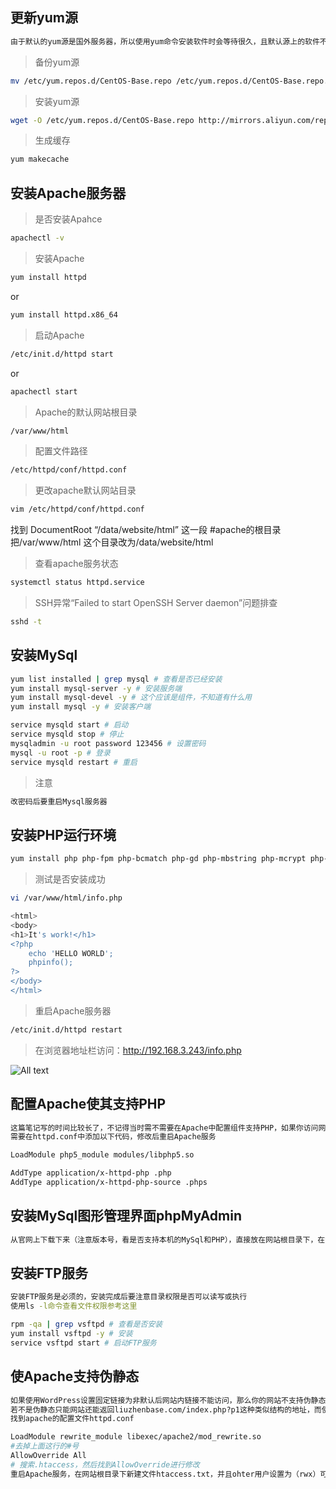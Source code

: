 ## 更新yum源
```bash
由于默认的yum源是国外服务器，所以使用yum命令安装软件时会等待很久，且默认源上的软件不是最新的
```
>备份yum源
```bash
mv /etc/yum.repos.d/CentOS-Base.repo /etc/yum.repos.d/CentOS-Base.repo.backup
```
>安装yum源
```bash
wget -O /etc/yum.repos.d/CentOS-Base.repo http://mirrors.aliyun.com/repo/Centos-6.repo
```
>生成缓存
```bash
yum makecache
```
## 安装Apache服务器
>是否安装Apahce
```bash
apachectl -v
```
>安装Apache
```bash
yum install httpd
```
or
```bash
yum install httpd.x86_64
```
>启动Apache
```bash
/etc/init.d/httpd start
```
or
```bash
apachectl start
```
>Apache的默认网站根目录
```bash
/var/www/html
```
>配置文件路径
```bash
/etc/httpd/conf/httpd.conf
```
>更改apache默认网站目录
```bash
vim /etc/httpd/conf/httpd.conf
```
找到 DocumentRoot “/data/website/html” 这一段 #apache的根目录
把/var/www/html 这个目录改为/data/website/html
>查看apache服务状态
```bash
systemctl status httpd.service
```
>SSH异常“Failed to start OpenSSH Server daemon”问题排查
```bash
sshd -t
```
## 安装MySql
```bash
yum list installed | grep mysql # 查看是否已经安装
yum install mysql-server -y # 安装服务端
yum install mysql-devel -y # 这个应该是组件，不知道有什么用
yum install mysql -y # 安装客户端
```
```bash
service mysqld start # 启动
service mysqld stop # 停止
mysqladmin -u root password 123456 # 设置密码
mysql -u root -p # 登录
service mysqld restart # 重启
```
>注意
```bash
改密码后要重启Mysql服务器
```
## 安装PHP运行环境
```bash
yum install php php-fpm php-bcmatch php-gd php-mbstring php-mcrypt php-mysql php-devel php-pecl-memcache -y
```
>测试是否安装成功
```bash
vi /var/www/html/info.php
```
```bash
<html>
<body>
<h1>It's work!</h1>
<?php
    echo 'HELLO WORLD';
    phpinfo();
?>
</body>
</html>
```
>重启Apache服务器
```bash
/etc/init.d/httpd restart
```
>在浏览器地址栏访问：http://192.168.3.243/info.php

![All text](http://ww1.sinaimg.cn/large/dc05ba18gy1fl2o12audaj210z0k3tbr.jpg)
## 配置Apache使其支持PHP
```bash
这篇笔记写的时间比较长了，不记得当时需不需要在Apache中配置组件支持PHP，如果你访问网站内的.php文件返回源码或下载文件，那么就需要配置组件。
需要在httpd.conf中添加以下代码，修改后重启Apache服务

LoadModule php5_module modules/libphp5.so

AddType application/x-httpd-php .php
AddType application/x-httpd-php-source .phps
```
## 安装MySql图形管理界面phpMyAdmin
```bash
从官网上下载下来（注意版本号，看是否支持本机的MySql和PHP），直接放在网站根目录下，在浏览器中输入相应的地址就可以访问，登陆后即可管理
```
## 安装FTP服务
```bash
安装FTP服务是必须的，安装完成后要注意目录权限是否可以读写或执行
使用ls -l命令查看文件权限参考这里
```
```bash
rpm -qa | grep vsftpd # 查看是否安装
yum install vsftpd -y # 安装
service vsftpd start # 启动FTP服务
```
## 使Apache支持伪静态
```bash
如果使用WordPress设置固定链接为非默认后网站内链接不能访问，那么你的网站不支持伪静态
若不是伪静态只能网站还能返回liuzhenbase.com/index.php?p1这种类似结构的地址，而使用了伪静态可以更好的利于搜索引擎搜录排名
找到apache的配置文件httpd.conf
```
```bash
LoadModule rewrite_module libexec/apache2/mod_rewrite.so
#去掉上面这行的#号
AllowOverride All
# 搜索.htaccess，然后找到AllowOverride进行修改
重启Apache服务，在网站根目录下新建文件htaccess.txt，并且ohter用户设置为（rwx）可读可写，然后再使用WordPress设置链接地址就可以了。
```
